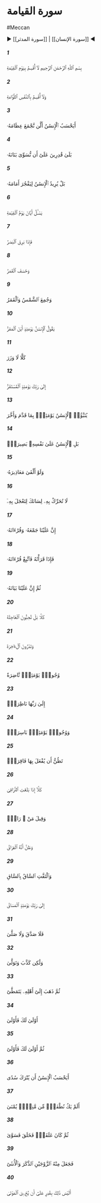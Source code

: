 # سورة القيامة
#Meccan
▶ [[سورة المدثر]] | [[سورة الإنسان]] ◀
##### 1
<span class="ayah hovertext" data-hover="I do call to witness the Resurrection Day;">بِسْمِ ٱللَّهِ ٱلرَّحْمَٰنِ ٱلرَّحِيمِ لَآ أُقْسِمُ بِيَوْمِ ٱلْقِيَٰمَةِ</span>
##### 2
<span class="ayah hovertext" data-hover="And I do call to witness the self-reproaching spirit: (Eschew Evil).">وَلَآ أُقْسِمُ بِٱلنَّفْسِ ٱللَّوَّامَةِ</span>
##### 3
<span class="ayah hovertext" data-hover="Does man think that We cannot assemble his bones?">أَيَحْسَبُ ٱلْإِنسَٰنُ أَلَّن نَّجْمَعَ عِظَامَهُۥ</span>
##### 4
<span class="ayah hovertext" data-hover="Nay, We are able to put together in perfect order the very tips of his fingers.">بَلَىٰ قَٰدِرِينَ عَلَىٰٓ أَن نُّسَوِّىَ بَنَانَهُۥ</span>
##### 5
<span class="ayah hovertext" data-hover="But man wishes to do wrong (even) in the time in front of him.">بَلْ يُرِيدُ ٱلْإِنسَٰنُ لِيَفْجُرَ أَمَامَهُۥ</span>
##### 6
<span class="ayah hovertext" data-hover="He questions: 'When is the Day of Resurrection?'">يَسْـَٔلُ أَيَّانَ يَوْمُ ٱلْقِيَٰمَةِ</span>
##### 7
<span class="ayah hovertext" data-hover="At length, when the sight is dazed,">فَإِذَا بَرِقَ ٱلْبَصَرُ</span>
##### 8
<span class="ayah hovertext" data-hover="And the moon is buried in darkness.">وَخَسَفَ ٱلْقَمَرُ</span>
##### 9
<span class="ayah hovertext" data-hover="And the sun and moon are joined together,-">وَجُمِعَ ٱلشَّمْسُ وَٱلْقَمَرُ</span>
##### 10
<span class="ayah hovertext" data-hover="That Day will Man say: 'Where is the refuge?'">يَقُولُ ٱلْإِنسَٰنُ يَوْمَئِذٍ أَيْنَ ٱلْمَفَرُّ</span>
##### 11
<span class="ayah hovertext" data-hover="By no means! No place of safety!">كَلَّا لَا وَزَرَ</span>
##### 12
<span class="ayah hovertext" data-hover="Before thy Lord (alone), that Day will be the place of rest.">إِلَىٰ رَبِّكَ يَوْمَئِذٍ ٱلْمُسْتَقَرُّ</span>
##### 13
<span class="ayah hovertext" data-hover="That Day will Man be told (all) that he put forward, and all that he put back.">يُنَبَّؤُا۟ ٱلْإِنسَٰنُ يَوْمَئِذٍۭ بِمَا قَدَّمَ وَأَخَّرَ</span>
##### 14
<span class="ayah hovertext" data-hover="Nay, man will be evidence against himself,">بَلِ ٱلْإِنسَٰنُ عَلَىٰ نَفْسِهِۦ بَصِيرَةٌۭ</span>
##### 15
<span class="ayah hovertext" data-hover="Even though he were to put up his excuses.">وَلَوْ أَلْقَىٰ مَعَاذِيرَهُۥ</span>
##### 16
<span class="ayah hovertext" data-hover="Move not thy tongue concerning the (Qur'an) to make haste therewith.">لَا تُحَرِّكْ بِهِۦ لِسَانَكَ لِتَعْجَلَ بِهِۦٓ</span>
##### 17
<span class="ayah hovertext" data-hover="It is for Us to collect it and to promulgate it:">إِنَّ عَلَيْنَا جَمْعَهُۥ وَقُرْءَانَهُۥ</span>
##### 18
<span class="ayah hovertext" data-hover="But when We have promulgated it, follow thou its recital (as promulgated):">فَإِذَا قَرَأْنَٰهُ فَٱتَّبِعْ قُرْءَانَهُۥ</span>
##### 19
<span class="ayah hovertext" data-hover="Nay more, it is for Us to explain it (and make it clear):">ثُمَّ إِنَّ عَلَيْنَا بَيَانَهُۥ</span>
##### 20
<span class="ayah hovertext" data-hover="Nay, (ye men!) but ye love the fleeting life,">كَلَّا بَلْ تُحِبُّونَ ٱلْعَاجِلَةَ</span>
##### 21
<span class="ayah hovertext" data-hover="And leave alone the Hereafter.">وَتَذَرُونَ ٱلْءَاخِرَةَ</span>
##### 22
<span class="ayah hovertext" data-hover="Some faces, that Day, will beam (in brightness and beauty);-">وُجُوهٌۭ يَوْمَئِذٍۢ نَّاضِرَةٌ</span>
##### 23
<span class="ayah hovertext" data-hover="Looking towards their Lord;">إِلَىٰ رَبِّهَا نَاظِرَةٌۭ</span>
##### 24
<span class="ayah hovertext" data-hover="And some faces, that Day, will be sad and dismal,">وَوُجُوهٌۭ يَوْمَئِذٍۭ بَاسِرَةٌۭ</span>
##### 25
<span class="ayah hovertext" data-hover="In the thought that some back-breaking calamity was about to be inflicted on them;">تَظُنُّ أَن يُفْعَلَ بِهَا فَاقِرَةٌۭ</span>
##### 26
<span class="ayah hovertext" data-hover="Yea, when (the soul) reaches to the collar-bone (in its exit),">كَلَّآ إِذَا بَلَغَتِ ٱلتَّرَاقِىَ</span>
##### 27
<span class="ayah hovertext" data-hover="And there will be a cry, 'Who is a magician (to restore him)?'">وَقِيلَ مَنْ ۜ رَاقٍۢ</span>
##### 28
<span class="ayah hovertext" data-hover="And he will conclude that it was (the Time) of Parting;">وَظَنَّ أَنَّهُ ٱلْفِرَاقُ</span>
##### 29
<span class="ayah hovertext" data-hover="And one leg will be joined with another:">وَٱلْتَفَّتِ ٱلسَّاقُ بِٱلسَّاقِ</span>
##### 30
<span class="ayah hovertext" data-hover="That Day the Drive will be (all) to thy Lord!">إِلَىٰ رَبِّكَ يَوْمَئِذٍ ٱلْمَسَاقُ</span>
##### 31
<span class="ayah hovertext" data-hover="So he gave nothing in charity, nor did he pray!-">فَلَا صَدَّقَ وَلَا صَلَّىٰ</span>
##### 32
<span class="ayah hovertext" data-hover="But on the contrary, he rejected Truth and turned away!">وَلَٰكِن كَذَّبَ وَتَوَلَّىٰ</span>
##### 33
<span class="ayah hovertext" data-hover="Then did he stalk to his family in full conceit!">ثُمَّ ذَهَبَ إِلَىٰٓ أَهْلِهِۦ يَتَمَطَّىٰٓ</span>
##### 34
<span class="ayah hovertext" data-hover="Woe to thee, (O men!), yea, woe!">أَوْلَىٰ لَكَ فَأَوْلَىٰ</span>
##### 35
<span class="ayah hovertext" data-hover="Again, Woe to thee, (O men!), yea, woe!">ثُمَّ أَوْلَىٰ لَكَ فَأَوْلَىٰٓ</span>
##### 36
<span class="ayah hovertext" data-hover="Does man think that he will be left uncontrolled, (without purpose)?">أَيَحْسَبُ ٱلْإِنسَٰنُ أَن يُتْرَكَ سُدًى</span>
##### 37
<span class="ayah hovertext" data-hover="Was he not a drop of sperm emitted (in lowly form)?">أَلَمْ يَكُ نُطْفَةًۭ مِّن مَّنِىٍّۢ يُمْنَىٰ</span>
##### 38
<span class="ayah hovertext" data-hover="Then did he become a leech-like clot; then did (Allah) make and fashion (him) in due proportion.">ثُمَّ كَانَ عَلَقَةًۭ فَخَلَقَ فَسَوَّىٰ</span>
##### 39
<span class="ayah hovertext" data-hover="And of him He made two sexes, male and female.">فَجَعَلَ مِنْهُ ٱلزَّوْجَيْنِ ٱلذَّكَرَ وَٱلْأُنثَىٰٓ</span>
##### 40
<span class="ayah hovertext" data-hover="Has not He, (the same), the power to give life to the dead?">أَلَيْسَ ذَٰلِكَ بِقَٰدِرٍ عَلَىٰٓ أَن يُحْۦِىَ ٱلْمَوْتَىٰ</span>
